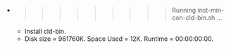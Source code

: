 * >>>>>>>>> Running inst-min-con-cld-bin.sh ...
  * Install cld-bin.
  * Disk size = 961760K. Space Used = 12K. Runtime = 00:00:00:00.
